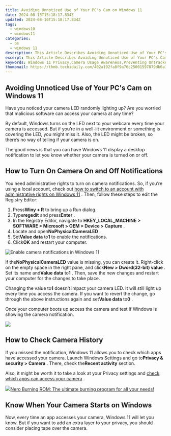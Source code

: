 ```yaml
---
title: Avoiding Unnoticed Use of Your PC's Cam on Windows 11
date: 2024-08-15T15:18:17.834Z
updated: 2024-08-16T15:18:17.834Z
tags:
  - windows10
  - windows11
categories:
  - os
  - windows 11
description: This Article Describes Avoiding Unnoticed Use of Your PC's Cam on Windows 11
excerpt: This Article Describes Avoiding Unnoticed Use of Your PC's Cam on Windows 11
keywords: Windows 11 Privacy,Camera Usage Awareness,Preventing Untracked Cams,Secure PC Surveillance,Disable Unseen Cameras,Windows 11 Cam Control,Protect Against Hidden Cams
thumbnail: https://thmb.techidaily.com/402a192fa8f9a76c25001597879db6a11d907dc8fe3db6a194aec02ff3403057.jpg
---
```


## Avoiding Unnoticed Use of Your PC's Cam on Windows 11

 Have you noticed your camera LED randomly lighting up? Are you worried that malicious software can access your camera at any time?

 By default, Windows turns on the LED next to your webcam every time your camera is accessed. But if you’re in a well-lit environment or something is covering the LED, you might miss it. Also, the LED might be broken, so there’s no way of telling if your camera is on.

 The good news is that you can have Windows 11 display a desktop notification to let you know whether your camera is turned on or off.

## How to Turn On Camera On and Off Notifications

 You need administrative rights to turn on camera notifications. So, if you’re using a local account, check out [how to switch to an account with administrative rights on Windows 11](https://www.makeuseof.com/windows-11-switch-user-accounts/) . Then, follow these steps to edit the Registry Editor:

1. Press**Winy + R** to bring up a Run dialog.
2. Type**regedit** and press**Enter** .
3. In the Registry Editor, navigate to **HKEY\_LOCAL\_MACHINE > SOFTWARE > Microsoft > OEM > Device > Capture** .
4. Locate and open**NoPhysicalCameraLED** .
5. Set**Value data** to**1** to enable the notifications.
6. Click**OK** and restart your computer.

![Enable camera notifications in Windows 11](https://static1.makeuseofimages.com/wordpress/wp-content/uploads/2022/12/notify-camera-1.jpg)

 If the**NoPhysicalCameraLED** value is missing, you can create it. Right-click on the empty space in the right pane, and click**New > Dword(32-bit) value** . Set its name and**Value data** to**1** . Then, save the new changes and restart your computer for the changes to take place.

 Changing the value to**1** doesn’t impact your camera LED. It will still light up every time you access the camera. If you want to revert the change, go through the above instructions again and set**Value data** to**0** .

 Once your computer boots up access the camera and test if Windows is showing the camera notification.

<!-- affiliate ads begin -->
<a href="https://secure.2checkout.com/order/checkout.php?PRODS=4620780&QTY=1&AFFILIATE=108875&CART=1"><img src="https://secure.avangate.com/images/merchant/07dd4d5a72f5740ef0f035f201951476/728__90banner.jpg" border="0"></a>
<!-- affiliate ads end -->
## How to Check Camera History

 If you missed the notification, Windows 11 allows you to check which apps have accessed your camera. Launch Windows Settings and go to**Privacy & security > Camera** . There, check the**Recent activity** section.

 Also, it might be worth it to take a look at your Privacy settings and [check which apps can access your camera](https://www.makeuseof.com/how-to-change-app-permissions-in-windows-10/) .

<!-- affiliate ads begin -->
<a href="https://store.nero.com/order/checkout.php?PRODS=39694080&QTY=1&AFFILIATE=108875&CART=1"><img src="http://cdnwww.nero.com/nero-com-wAssets/img/banners/2023/nbr/fire/Screenshot_1red_gb.jpg" border="0">Nero Burning ROM:
The ultimate burning program for all your needs!</a>
<!-- affiliate ads end -->
## Know When Your Camera Starts on Windows

 Now, every time an app accesses your camera, Windows 11 will let you know. But if you want to add an extra layer to your privacy, you should consider placing tape over the camera.


<ins class="adsbygoogle"
     style="display:block"
     data-ad-format="autorelaxed"
     data-ad-client="ca-pub-7571918770474297"
     data-ad-slot="1223367746"></ins>



<ins class="adsbygoogle"
     style="display:block"
     data-ad-client="ca-pub-7571918770474297"
     data-ad-slot="8358498916"
     data-ad-format="auto"
     data-full-width-responsive="true"></ins>






